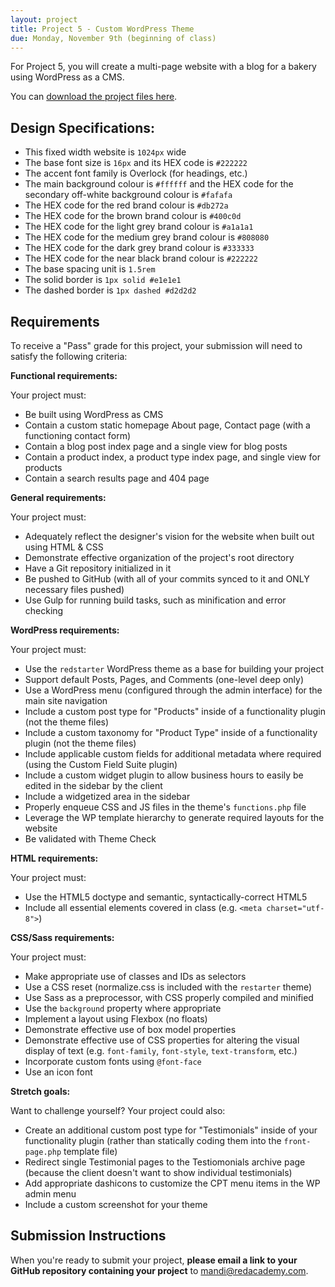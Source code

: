 ```yaml
---
layout: project
title: Project 5 - Custom WordPress Theme
due: Monday, November 9th (beginning of class)
---
```


For Project 5, you will create a multi-page website with a blog for a bakery using WordPress as a CMS.

You can [download the project files here](/public/files/projects/project-05.zip).

## Design Specifications:

- This fixed width website is `1024px` wide
- The base font size is `16px` and its HEX code is `#222222`
- The accent font family is Overlock (for headings, etc.)
- The main background colour is `#ffffff` and the HEX code for the secondary off-white background colour is `#fafafa`
- The HEX code for the red brand colour is `#db272a`
- The HEX code for the brown brand colour is `#400c0d`
- The HEX code for the light grey brand colour is `#a1a1a1`
- The HEX code for the medium grey brand colour is `#808080`
- The HEX code for the dark grey brand colour is `#333333`
- The HEX code for the near black brand colour is `#222222`
- The base spacing unit is `1.5rem`
- The solid border is `1px solid #e1e1e1`
- The dashed border is `1px dashed #d2d2d2`

## Requirements

To receive a "Pass" grade for this project, your submission will need to satisfy the following criteria:

**Functional requirements:**

Your project must:

- Be built using WordPress as CMS
- Contain a custom static homepage About page, Contact page (with a functioning contact form)
- Contain a blog post index page and a single view for blog posts
- Contain a product index, a product type index page, and single view for products
- Contain a search results page and 404 page

**General requirements:**

Your project must:

- Adequately reflect the designer's vision for the website when built out using HTML & CSS
- Demonstrate effective organization of the project's root directory
- Have a Git repository initialized in it
- Be pushed to GitHub (with all of your commits synced to it and ONLY necessary files pushed)
- Use Gulp for running build tasks, such as minification and error checking

**WordPress requirements:**

Your project must:

- Use the `redstarter` WordPress theme as a base for building your project
- Support default Posts, Pages, and Comments (one-level deep only)
- Use a WordPress menu (configured through the admin interface) for the main site navigation
- Include a custom post type for "Products" inside of a functionality plugin (not the theme files)
- Include a custom taxonomy for "Product Type" inside of a functionality plugin (not the theme files)
- Include applicable custom fields for additional metadata where required (using the Custom Field Suite plugin)
- Include a custom widget plugin to allow business hours to easily be edited in the sidebar by the client
- Include a widgetized area in the sidebar
- Properly enqueue CSS and JS files in the theme's `functions.php` file
- Leverage the WP template hierarchy to generate required layouts for the website
- Be validated with Theme Check

**HTML requirements:**

Your project must:

- Use the HTML5 doctype and semantic, syntactically-correct HTML5
- Include all essential elements covered in class (e.g. `<meta charset="utf-8">`)

**CSS/Sass requirements:**

Your project must:

- Make appropriate use of classes and IDs as selectors
- Use a CSS reset (normalize.css is included with the `restarter` theme)
- Use Sass as a preprocessor, with CSS properly compiled and minified
- Use the `background` property where appropriate
- Implement a layout using Flexbox (no floats)
- Demonstrate effective use of box model properties
- Demonstrate effective use of CSS properties for altering the visual display of text (e.g. `font-family`, `font-style`, `text-transform`, etc.)
- Incorporate custom fonts using `@font-face`
- Use an icon font

**Stretch goals:**

Want to challenge yourself? Your project could also:

- Create an additional custom post type for "Testimonials" inside of your functionality plugin (rather than statically coding them into the `front-page.php` template file)
- Redirect single Testimonial pages to the Testiomonials archive page (because the client doesn't want to show individual testimonials)
- Add appropriate dashicons to customize the CPT menu items in the WP admin menu
- Include a custom screenshot for your theme

## Submission Instructions

When you're ready to submit your project, **please email a link to your GitHub repository containing your project** to [mandi@redacademy.com](mailto:mandi@redacademy.com).
